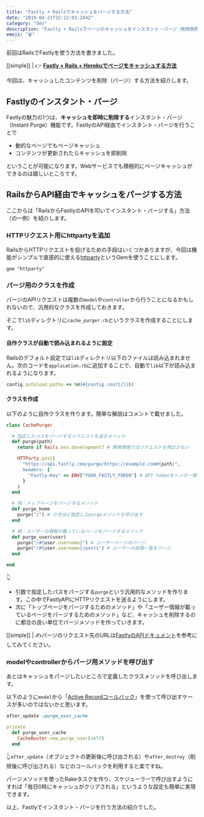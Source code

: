 ```yaml
---
title: "Fastly + Railsでキャッシュをパージする方法"
date: "2019-04-21T22:12:03.284Z"
category: "dev"
description: "Fastly + Railsでページのキャッシュをインスタント・パージ（削除削除）する方法をまとめました。"
emoji: "🗑"
---
```


前回はRailsでFastlyを使う方法を書きました。

[[simple]]
| 👉 [**Fastly + Rails + Herokuでページをキャッシュする方法**](/rails-heroku-fastly/)

今回は、キャッシュしたコンテンツを削除（パージ）する方法を紹介します。

## Fastlyのインスタント・パージ
Fastlyの魅力の1つは、**キャッシュを即時に削除する**インスタント・パージ（Instant Purge）機能です。FastlyのAPI経由でインスタント・パージを行うことで

- 動的なページでもページキャッシュ
- コンテンツが更新されたらキャッシュを即削除

ということが可能になります。Webサービスでも積極的にページキャッシュができるのは嬉しいところです。

## RailsからAPI経由でキャッシュをパージする方法

ここからは「RailsからFastlyのAPIを叩いてインスタント・パージする」方法（の一例）を紹介します。

### HTTPリクエスト用にhttpartyを追加

RailsからHTTPリクエストを投げるための手段はいくつかありますが、今回は機能がシンプルで直感的に使える[httparty](https://github.com/jnunemaker/httparty)というGemを使うことにします。

```ruby:title=Gemfile
gem "httparty"
```

### パージ用のクラスを作成
パージのAPIリクエストは複数の`model`や`controller`から行うことになるかもしれないので、汎用的なクラスを作成しておきます。

そこで`lib`ディレクトリに`cache_purger.rb`というクラスを作成することにします。

#### 自作クラスが自動で読み込まれるように設定
Railsのデフォルト設定では`lib`ディレクトリ以下のファイルは読み込まれません。次のコードを`application.rb`に追加することで、自動で`lib`以下が読み込まれるようになります。

```ruby:title=application.rb
config.autoload_paths += %W(#{config.root}/lib)
```

#### クラスを作成
以下のように自作クラスを作ります。簡単な解説はコメントで載せました。

```ruby:title=lib/cache_purger.rb
class CachePurger

  # 指定したパスをパージするリクエストを送るメソッド
  def purge(path)
    return if Rails.env.development? # 開発環境ではリクエストを飛ばさない

    HTTParty.post(
      "https://api.fastly.com/purge/https://example.com#{path}",
      headers: {
        "Fastly-Key" => ENV["YOUR_FASTLY_TOKEN"] # API tokenをヘッダー情報に含める
      }
    )
  end

  # 例：トップページをパージするメソッド
  def purge_home
    purge("/") # さきほど指定したpurgeメソッドを呼び出す
  end

  # 例：ユーザーの情報が載っているページをパージするメソッド
  def purge_user(user)
    purge("/#{user.username}") # ユーザーページのパージ
    purge("/#{user.username}/posts") # ユーザーの投稿一覧をパージ
  end

end

```
👆
- 引数で指定したパスをパージする`purge`という汎用的なメソッドを作ります。この中でFastlyAPIにHTTPリクエストを送るようにします。
- 次に「トップページをパージするためのメソッド」や「ユーザー情報が載っているページをパージするためのメソッド」など、キャッシュを削除するのに都合の良い単位でパージメソッドを作っていきます。

[[simple]]
| ✍️パージのリクエスト先のURLは[FastlyのAPIドキュメント](https://docs.fastly.com/api/purge)を参考にしてみてください。

### modelやcontrollerからパージ用メソッドを呼び出す

あとはキャッシュをパージしたいところで定義したクラスメソッドを呼び出します。

以下のように`model`から「[Active Recordコールバック](https://railsguides.jp/active_record_callbacks.html)」を使って呼び出すケースが多いのではないかと思います。

```ruby:title=user.rb
after_update :purge_user_cache

private
  def purge_user_cache
    CacheBuster.new.purge_user(self)
  end 
```

👆`after_update`（オブジェクトの更新後に呼び出される）や`after_destroy`（削除後に呼び出される）などのコールバックを利用すると楽ですね。

パージメソッドを使ったRakeタスクを作り、スケジューラーで呼び出すようにすれば「毎日0時にキャッシュがクリアされる」というような設定も簡単に実現できます。

以上、Fastlyでインスタント・パージを行う方法の紹介でした。